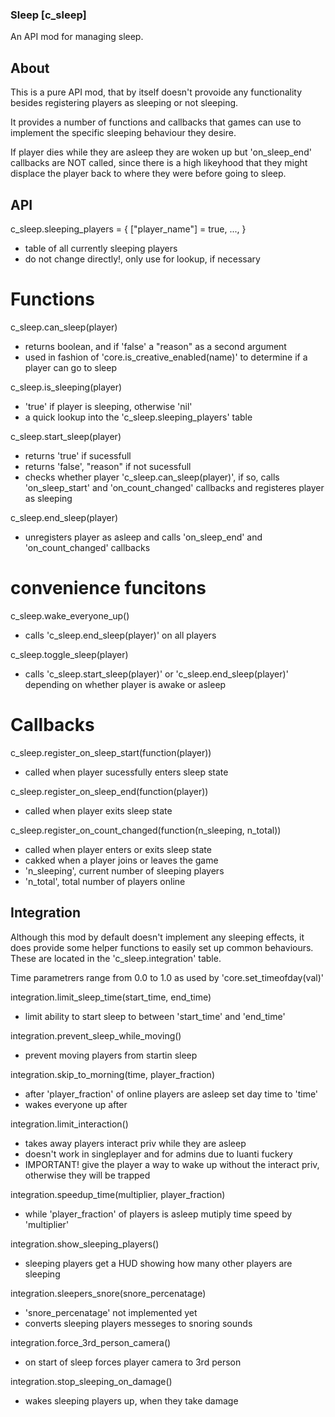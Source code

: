 ### Sleep [c_sleep]

An API mod for managing sleep.


## About

This is a pure API mod, that by itself doesn't provoide any functionality
besides registering players as sleeping or not sleeping.

It provides a number of functions and callbacks that games can use to implement
the specific sleeping behaviour they desire.


If player dies while they are asleep they are woken up but 'on_sleep_end'
callbacks are NOT called, since there is a high likeyhood that they might displace
the player back to where they were before going to sleep.



## API

c_sleep.sleeping_players = {
	["player_name"] = true,
	...,
}
- table of all currently sleeping players
- do not change directly!, only use for lookup, if necessary


# Functions

c_sleep.can_sleep(player)
- returns boolean, and if 'false' a "reason" as a second argument
- used in fashion of 'core.is_creative_enabled(name)' to determine if a player
can go to sleep

c_sleep.is_sleeping(player)
- 'true' if player is sleeping, otherwise 'nil'
- a quick lookup into the 'c_sleep.sleeping_players' table

c_sleep.start_sleep(player)
- returns 'true' if sucessfull
- returns 'false', "reason" if not sucessfull
- checks whether player 'c_sleep.can_sleep(player)', if so,
calls 'on_sleep_start' and 'on_count_changed' callbacks and
registeres player as sleeping

c_sleep.end_sleep(player)
- unregisters player as asleep and calls 'on_sleep_end' and 'on_count_changed'
callbacks

# convenience funcitons
c_sleep.wake_everyone_up()
- calls 'c_sleep.end_sleep(player)' on all players

c_sleep.toggle_sleep(player)
- calls 'c_sleep.start_sleep(player)' or 'c_sleep.end_sleep(player)' depending
on whether player is awake or asleep


# Callbacks

c_sleep.register_on_sleep_start(function(player))
- called when player sucessfully enters sleep state

c_sleep.register_on_sleep_end(function(player))
- called when player exits sleep state

c_sleep.register_on_count_changed(function(n_sleeping, n_total))
- called when player enters or exits sleep state
- cakked when a player joins or leaves the game
- 'n_sleeping', current number of sleeping players
- 'n_total', total number of players online


## Integration

Although this mod by default doesn't implement any sleeping effects,
it does provide some helper functions to easily set up common behaviours.
These are located in the 'c_sleep.integration' table.

Time parametrers range from 0.0 to 1.0 as used by 'core.set_timeofday(val)'

integration.limit_sleep_time(start_time, end_time)
- limit ability to start sleep to between 'start_time' and 'end_time'

integration.prevent_sleep_while_moving()
- prevent moving players from startin sleep

integration.skip_to_morning(time, player_fraction)
- after 'player_fraction' of online players are asleep set day time to 'time'
- wakes everyone up after

integration.limit_interaction()
- takes away players interact priv while they are asleep
- doesn't work in singleplayer and for admins due to luanti fuckery
- IMPORTANT! give the player a way to wake up without the interact priv,
otherwise they will be trapped

integration.speedup_time(multiplier, player_fraction)
- while 'player_fraction' of players is asleep mutiply time speed by 'multiplier'

integration.show_sleeping_players()
- sleeping players get a HUD showing how many other players are sleeping

integration.sleepers_snore(snore_percenatage)
- 'snore_percenatage' not implemented yet
- converts sleeping players messeges to snoring sounds

integration.force_3rd_person_camera()
- on start of sleep forces player camera to 3rd person

integration.stop_sleeping_on_damage()
- wakes sleeping players up, when they take damage

